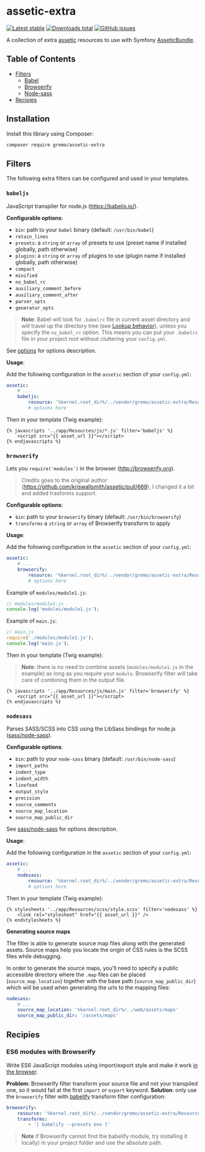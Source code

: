 # assetic-extra
[![Latest stable](https://img.shields.io/packagist/v/gremo/assetic-extra.svg?style=flat-square)](https://packagist.org/packages/gremo/assetic-extra) [![Downloads total](https://img.shields.io/packagist/dt/gremo/assetic-extra.svg?style=flat-square)](https://packagist.org/packages/gremo/assetic-extra) [![GitHub issues](https://img.shields.io/github/issues/gremo/assetic-extra.svg?style=flat-square)](https://github.com/gremo/assetic-extra/issues)

A collection of extra [assetic](https://github.com/kriswallsmith/assetic) resources to use with Symfony [AsseticBundle](https://github.com/symfony/assetic-bundle).

## Table of Contents
- [Filters](#filters)
  - [Babel](#babeljs)
  - [Browserify](#browserify)
  - [Node-sass](#nodesass)
- [Recipies](#recipies)

## Installation
Install this library using Composer:

```bash
composer require gremo/assetic-extra
```

## Filters
The following extra filters can be configured and used in your templates.

### `babeljs`
JavaScript transpiler for node.js (https://babeljs.io/).

**Configurable options**:

- `bin`: path to your `babel` binary (default: `/usr/bin/babel`)
- `retain_lines`
- `presets`: a `string` or `array` of presets to use (preset name if installed globally, path otherwise)
- `plugins`: a `string` or `array` of plugins to use (plugin name if installed globally, path otherwise)
- `compact`
- `minified`
- `no_babel_rc`
- `auxiliary_comment_before`
- `auxiliary_comment_after`
- `parser_opts`
- `generator_opts`

> **Note**: Babel will look for `.babelrc` file in current asset directory and will travel up the directory tree (see [Lookup behavior](https://babeljs.io/docs/usage/babelrc/#lookup-behavior)), unless you specify the `no_babel_rc` option. This means you can put your `.babelrc` file in your project root without cluttering your `config.yml`.

See [options](https://babeljs.io/docs/usage/api/#options) for options description.

**Usage**:

Add the following configuration in the `assetic` section of your `config.yml`:

```yml
assetic:
    # ...
    babeljs:
        resource: '%kernel.root_dir%/../vendor/gremo/assetic-extra/Resources/filter/babeljs.xml'
        # options here
```

Then in your template (Twig example):

```twig
{% javascripts '../app/Resources/js/*.js' filter='babeljs' %}
    <script src="{{ asset_url }}"></script>
{% endjavascripts %}
```

### `browserify`
Lets you `require('modules')` in the browser (http://browserify.org).

> Credits goes to the original author (https://github.com/kriswallsmith/assetic/pull/669), I changed it a bit and added trasforms support.

**Configurable options**:

- `bin`: path to your `browserify` binary (default: `/usr/bin/browserify`)
- `transforms` a `string` or `array` of Browserify transform to apply

**Usage**:

Add the following configuration in the `assetic` section of your `config.yml`:

```yml
assetic:
    # ...
    browserify:
        resource: '%kernel.root_dir%/../vendor/gremo/assetic-extra/Resources/filter/browserify.xml'
        # options here
```

Example of `modules/module1.js`:

```js
// modules/module1.js
console.log('modules/module1.js');
```

Example of `main.js`:

```js
// main.js
require('./modules/module1.js');
console.log('main.js');
```

Then in your template (Twig example):

> **Note**: there is no need to combine assets (`modules/module1.js` in the example) as long as you require your `module`. Browserify filter will take care of combining them in the output file.

```twig
{% javascripts '../app/Resources/js/main.js' filter='browserify' %}
    <script src="{{ asset_url }}"></script>
{% endjavascripts %}
```

### `nodesass`
Parses SASS/SCSS into CSS using the LibSass bindings for node.js ([sass/node-sass](https://github.com/sass/node-sass)).

**Configurable options**:

- `bin`: path to your `node-sass` binary (default: `/usr/bin/node-sass`)
- `import_paths`
- `indent_type`
- `indent_width`
- `linefeed`
- `output_style`
- `precision`
- `source_comments`
- `source_map_location`
- `source_map_public_dir`

See [sass/node-sass](https://github.com/sass/node-sass#options) for options description.

**Usage**:

Add the following configuration in the `assetic` section of your `config.yml`:

```yml
assetic:
    # ...
    nodesass:
        resource: '%kernel.root_dir%/../vendor/gremo/assetic-extra/Resources/filter/nodesass.xml'
        # options here
```

Then in your template (Twig example):

```twig
{% stylesheets '../app/Resources/scss/style.scss' filter='nodesass' %}
    <link rel="stylesheet" href="{{ asset_url }}" />
{% endstylesheets %}
```

**Generating source maps**

The filter is able to generate source map files along with the generated assets. Source maps help you locate the origin of CSS rules is the SCSS files while debugging.

In order to generate the source maps, you'll need to specify a public accessible directory where the `.map` files can be placed (`source_map_location`) together with the base path (`source_map_public_dir`) which will be used when generating the urls to the mapping files:

```yml
nodesass:
    # ...
    source_map_location: '%kernel.root_dir%/../web/assets/maps'
    source_map_public_dir: '/assets/maps'
```

## Recipies
### ES6 modules with Browserify
Write ES6 JavaScript modules using import/export style and make it work [in the browser](http://caniuse.com/#feat=es6-module).

**Problem**: Browserify filter transform your source file and not your transpiled one, so it would fail at the first `import` or `export` keyword.
**Solution**: only use the `browserify` filter with [babelify](https://github.com/babel/babelify) transform filter configuration:

```yml
browserify:
    resource: '%kernel.root_dir%/../vendor/gremo/assetic-extra/Resources/filter/browserify.xml'
    transforms:
        - '[ babelify --presets env ]'
```

> **Note** if Browserify cannot find the babelify module, try installing it locally) in your project folder and use the absolute path.

